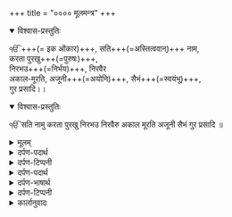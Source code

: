 +++
title = "०००० मूलमन्त्र"
+++

<details open><summary>विश्वास-प्रस्तुतिः</summary>

ੴ +++(= इक ओंकार)+++, सति+++(=अस्तित्ववान्)+++ नाम,  
करता पुरखु+++(=पुरुषः)+++,  
निरभउ+++(=निर्भय)+++, निरवैर  
अकाल-मूरति, अजूनी+++(=अयोनि)+++, सैभं+++(=स्वयंभू)+++,  
गुर प्रसादि।।
</details>

<details open><summary>विश्वास-प्रस्तुतिः</summary>

ੴ सति नामु करता पुरखु निरभउ निरवैरु
अकाल मूरति अजूनी सैभं गुर प्रसादि ॥
</details>

<details><summary>मूलम्</summary>

ੴ सति नामु करता पुरखु निरभउ निरवैरु
अकाल मूरति अजूनी सैभं गुर प्रसादि ॥
</details>

<details><summary>दर्पण-पदार्थ</summary>

पद्अर्थ:  
१ओअंकार का उच्चारण करने के लिए इसके तीन हिस्से किए जाते हैं: १, ਓ, और   ͡   । इसका पाठ है ‘इक ओअंकार’। तीनों हिस्सों का अलग-अलग उच्चारण ऐसे बनता है: १ = इक। ਓ = ओअं।  ͡    = कार।  
ਓਂ ‘ओअं’ संस्कृत का शब्द है। अमर कोश के अनुसार इसके तीन अर्थ हैं:  
वेद आदि धर्म पुस्तकों के आरम्भ तथा अंत में, प्रार्थना व किसी पवित्र धार्मिक कार्य आरम्भ में अक्षर ‘ओं’ पवित्र अक्षर मान के इस्तेमाल किया जाता है।  
किसी आदेश व प्रश्न आदि के उत्तर में आदर व सत्कार से ‘जी हाँ’ कहना। सो, ‘ओं’ का अर्थ है ‘जी हाँ’।  
ओअं = ब्रह्म।  
इनमें से कौन सा अर्थ इस शब्द का यहाँ लिया जाना है: इसे दृढ़ करने के लिए शब्द ‘ओअं’ से पहले ‘१’ लिख दिया है। इसका भाव ये है कि यहां ‘ओअं’ का अर्थ है ‘वह हस्ती जो एक है। जिस जैसा और कोई नहीं है और जिसमें ये सारा जगत समा जाता है’।  
तीसरा हिस्सा  ͡     है, जिसका उच्चारण है ‘कार’। ‘कार’ संस्कृत का एक पिछोत्तर (प्रत्यय) है। आम तौर पर ये प्रत्यय ‘संज्ञा’ के आखिर में इस्तेमाल किया जाता है। इसका अर्थ है ‘एक रस, जिस में परिवर्तन ना आए’।  
इस प्रत्ययके लगाने से ‘संज्ञा’ के लिंग में कोई फर्क नहीं पड़ता। भाव अगर ‘संज्ञा’ पहिले ‘पुलिंग’ है, तो इसके पीछे प्रत्यय लग जाने के बाद भी पुल्रिग ही रहता है। अगर, पहले स्त्रीलिंग हो तो इस प्रत्यय के समेत भी स्त्रीलिंग ही रहता है। जैसे कि, पुलिंग:  
नंनाकारु न कोइ करेई।  
राखै आपि वडिआई देई।2।2। (गउड़ी म: १)  
कीमति सो पावै आपि जणावै  
आपि अभुलु न भुलए।  
जै जैकारु करहि तुधु भावहि  
गुर कै सबदि अमुलए।9।2।5 (सूही म: १)  
सहजे रुणझुणकार सुहाइआ।  
ता कै घरि पारब्रहमु समाइआ।7।3। (गउड़ी म: ५)  
स्त्रीलिंग:  
दइआ धारी तिनि धारणहार।  
बंधन ते होई छुटकार।7।4। (रामकली म: ५)  
मेघ समै मोर निरतिकार।  
चंदु देखि बिगसहि कउलार।4।2। (बसंत म: ५)  
देखि रूपु अति अनूपु मोह महा मग भई।  
किंकनी सबद झनतकार खेलु पाहि जीउ।1।6। (सवईए महले चउथे के)  
इस प्रत्यय के लगने से इन शब्दों के अर्थ इस प्रकार करने हैं:  
नंनकार = एक-रस इन्कार, सदा के लिए इन्कार।  
जैकार = लगातार ‘जै जै’ की गूँज।  
निरतिकार = एक रस नाच।  
झनतकार = एक रस सुंदर आवाज़।  
प्रत्यय ‘कार’ लगाने के बिना और लगाने से, दोनों तरह से शब्दों के अर्तों में फर्क नीचे दिए प्रमाणों से स्पष्ट हो जाता है:  
“घरि महि घरु दिखाइ देइ, सो सतिगुरु पुरखु सुजाणु।  
पंच सबदि धुनिकार धुनि, तह बाजै सबदु नीसाणु।1।27।  
धुनि = आवाज। धुनिकार = लगातार नाद, निरंतर आवाज। इसी तरह:  
मनु भूलो सिरि आवै भारु।  
मनु मानै हरि एकंकार।2।2। (गउड़ी म: १)  
एकंकारु = एक ओअंकार, वह एक ओं जो एक रस है, जो हर जगह व्यापक है।  
सो, ੴ का उच्चारण है‘इक (एक) ओअंकार’ और इसके अर्थ है “एक अकाल पुरख, जो एक रस सर्व-व्यापक है”।  
सतिनामु = जिसका नाम ‘सति’ है। लफ्ज़ सति का संस्कृत स्वरूप सत्य है, इसका अर्थ है ‘अस्तित्व वाला’। इस का धातु ‘अस’ है, जिसके अर्थ हैं ‘होना’। इस तरह ‘सतिनाम’ के अर्थ हैं “वह एक ओअंकार, जिसका नाम है अस्तित्व वाला’।  
पुरखु = संस्कृत मेंव्योतिपत्ति अनुसार इस शब्द के अर्थ यूँ किए गए हैं, ‘पूरिशेते इति पुरष: ’, अर्थात जो शरीर में लेटा हुआ है। संस्कृत में आम प्रचलित अर्थ है ‘मनुष्य’। भगवत गीता में ‘पुरखु’, ‘आत्मा’ के अर्तों में इस्तेमाल हुआ है। ‘रघुवंश’ में ये शब्द ‘ब्राह्मण्ड वा आत्मा’ के अर्तों में आया है, इसी तरह पुस्तक ‘शिशुपाल वध’ में भी।  
श्री गुरु ग्रंथ साहिब में ‘पुरखु’ का अर्थ है ‘वह ओअंकार जो सारे जगत में व्यापक है, वह आत्मा जो सारी सृष्टि में रम रही है’। ‘मनुख’ और ‘आत्मा’ अर्तों में भी ये शब्द कई जगह आया है।  
अकाल मूरति = शब्द ‘मूर्ति’ स्त्रीलिंग है, ‘अकाल’ इसका विशषण है, ये भी स्त्रीलिंग रूप में लिखा गया है। अगर शब्द ‘अकाल’ अकेला ही ‘पुरखु’, ‘निरभउ’, ‘निरवैर’ की तरह ‘इक ओअंकार’ का गुणवाचक होता तो पुलिंग रूप में होता, तो इसके अंत में भी (ु) की मात्रा होती।
</details>

<details><summary>दर्पण-टिप्पनी</summary>

नोट: शब्द ‘मूरति’ (मूर्ति) तथा ‘मूरतु’ का भेद जानना जरूरी है। ‘मूरति’ के साथ सदा (ि) की मात्रा लगती है और स्त्रीलिंग है। इसका अर्थ है ‘स्वरूप’। संस्कृत का शब्द है।  
लफ्ज़ ‘मुरतु’ संस्कृत का शब्द ‘महूरत’ है। महूरत आदि शब्द समय के लिए इस्तेमाल होते हैं। ये शब्द पुलिंग है।
</details>

<details><summary>दर्पण-पदार्थ</summary>

अजूनी = योनियों से रहित, जो जन्म में नहीं आता।  
सैभं = स्वयंभू (स्व = स्वयं। भं = भू) अपने आप से होने वाला, जिसका प्रकाश अपने आप से हुआ है।  
गुर प्रसादि = गुरु के प्रसाद से, गुरु की कृपा द्वारा, भाव, उपरोक्त ‘इक (एक) ओअंकार’ गुरु की कृपा से प्राप्त होता है।
</details>

<details><summary>दर्पण-भाषार्थ</summary>

अर्थ: अकाल-पुरख एक है, जिसका नाम ‘अस्तित्व वाला’ है जो सृष्टि का रचनहार है, (करता है) जो सभ में व्यापक है, भय से रहित है (निर्भय), वैर से रहित है (निर्वेर), जिसका स्वरूप काल से परे है, (भाव, जिसका शरीर नाश-रहित है), जो यौनियों में नहीं आता,जिसका प्रकाश अपने आप से हुआ है और जो सत्गुरू की कृपा से मिलता है।
</details>

<details><summary>दर्पण-टिप्पनी</summary>

नोट: ये उपरोक्त वाणी गुरसिख्खी का मूलमंत्र है। इससे आगे लिखी गई वाणी का नाम है ‘जपु’। ये बात याद रखने वाली है कि ये ‘मूलमंत्र’ अलग है और वाणी ‘जपु’ अलग। श्री गुरु ग्रंथ साहिब के आरम्भ में ये मूलमंत्र लिखा है। जैसे हरेक राग के शुरू में भी लिखा मिलता है। वाणी ‘जपु’ लफ्ज़ ‘आदि सचु’ से शुरू होती है। वाणी ‘आसा दी वार’ के शुरू में भी यही मूलमंत्र है, पर ‘वार’ से इसका कोई संबंध नहीं है। ठीक वैसे ही यहाँ भी है। ‘जपु’ के आरम्भ में मंगलाचरण के तौर पर एक शलोक उच्चारा गया है, फिर ‘जपु’ साहिब की 38 पौड़ियां हैं।
</details>

<details><summary>कार्लानुवादः</summary>

अकालपुरुष एकः, यस्य नाम अस्तित्व-सम्पन्न इति, यः सृष्टे रचयिता (कर्ता) अस्ति, यः सर्वेषु व्यापको विष्णु र्अस्ति, भयेन रहितः, वैरेण वैरनिर्यातनेन च रहितः, यस्य स्वरूपः कालात् परः भवति (भावेन, यस्य वपुर् अविनाशी वर्तते), यो जन्मना योनिषु नोद्भवति, यस्य प्रकाशः स्वतो ऽभूद् भवति च, यश्च सत्गुरोः कृपया मिल्यते।
</details>

